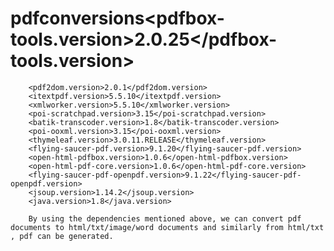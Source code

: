 # pdfconversions<pdfbox-tools.version>2.0.25</pdfbox-tools.version>
        <pdf2dom.version>2.0.1</pdf2dom.version>
        <itextpdf.version>5.5.10</itextpdf.version>
        <xmlworker.version>5.5.10</xmlworker.version>
        <poi-scratchpad.version>3.15</poi-scratchpad.version>
        <batik-transcoder.version>1.8</batik-transcoder.version>
        <poi-ooxml.version>3.15</poi-ooxml.version>
        <thymeleaf.version>3.0.11.RELEASE</thymeleaf.version>
        <flying-saucer-pdf.version>9.1.20</flying-saucer-pdf.version>
        <open-html-pdfbox.version>1.0.6</open-html-pdfbox.version>
        <open-html-pdf-core.version>1.0.6</open-html-pdf-core.version>
        <flying-saucer-pdf-openpdf.version>9.1.22</flying-saucer-pdf-openpdf.version>
        <jsoup.version>1.14.2</jsoup.version>
        <java.version>1.8</java.version>
        
        By using the dependencies mentioned above, we can convert pdf documents to html/txt/image/word documents and similarly from html/txt , pdf can be generated.
